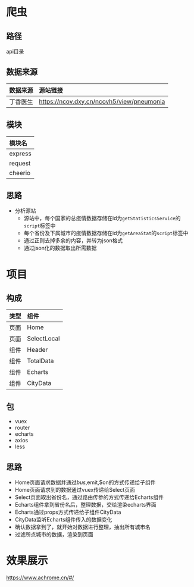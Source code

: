 # 爬虫
## 路径
api目录
## 数据来源
|数据来源|源站链接|
|:---|:---|
|丁香医生|https://ncov.dxy.cn/ncovh5/view/pneumonia|
## 模块
|模块名|
|:---|
|express|
|request|
|cheerio|
## 思路
+ 分析源站
  + 源站中，每个国家的总疫情数据存储在id为`getStatisticsService`的`script`标签中
  + 每个省份及下属城市的疫情数据存储在id为`getAreaStat`的`script`标签中
  + 通过正则去掉多余的内容，并转为json格式
  + 通过json化的数据取出所需数据
# 项目
## 构成
|类型|组件|
|:---|:---|
|页面|Home|
|页面|SelectLocal|
|组件|Header|
|组件|TotalData|
|组件|Echarts|
|组件|CityData|
## 包
+ vuex
+ router
+ echarts
+ axios
+ less
## 思路
+ Home页面请求数据并通过$bus,$emit,$on的方式传递给子组件
+ Home页面请求到的数据通过vuex传递给Select页面
+ Select页面取出省份名，通过路由传参的方式传递给Echarts组件
+ Echarts组件拿到省份名后，整理数据，交给渲染echarts界面
+ Echarts通过props方式传递给子组件CityData
+ CityData监听Echarts组件传入的数据变化
+ 确认数据拿到了，就开始对数据进行整理，抽出所有城市名
+ 过滤所点城市的数据，渲染到页面
# 效果展示
https://www.achrome.cn/#/
